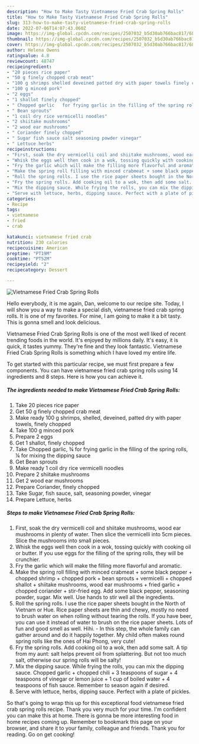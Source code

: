 ```yaml
---
description: "How to Make Tasty Vietnamese Fried Crab Spring Rolls"
title: "How to Make Tasty Vietnamese Fried Crab Spring Rolls"
slug: 313-how-to-make-tasty-vietnamese-fried-crab-spring-rolls
date: 2022-07-06T14:07:43.060Z
image: https://img-global.cpcdn.com/recipes/2507032_b5d30ab766bac817/680x482cq70/vietnamese-fried-crab-spring-rolls-recipe-main-photo.jpg
thumbnail: https://img-global.cpcdn.com/recipes/2507032_b5d30ab766bac817/680x482cq70/vietnamese-fried-crab-spring-rolls-recipe-main-photo.jpg
cover: https://img-global.cpcdn.com/recipes/2507032_b5d30ab766bac817/680x482cq70/vietnamese-fried-crab-spring-rolls-recipe-main-photo.jpg
author: Helena Owens
ratingvalue: 4.8
reviewcount: 48747
recipeingredient:
- "20 pieces rice paper"
- "50 g finely chopped crab meat"
- "100 g shrimps shelled deveined patted dry with paper towels finely chopped"
- "100 g minced pork"
- "2 eggs"
- "1 shallot finely chopped"
- " Chopped garlic   for frying garlic in the filling of the spring rolls  for mixing the dipping sauce"
- " Bean sprouts"
- "1 coil dry rice vermicelli noodles"
- "2 shiitake mushrooms"
- "2 wood ear mushrooms"
- " Coriander finely chopped"
- " Sugar fish sauce salt seasoning powder vinegar"
- " Lettuce herbs"
recipeinstructions:
- "First, soak the dry vermicelli coil and shiitake mushrooms, wood ear mushrooms in plenty of water. Then slice the vermicelli into 5cm pieces. Slice the mushrooms into small pieces."
- "Whisk the eggs well then cook in a wok, tossing quickly with cooking oil or butter. If you use eggs for the filling of the spring rolls, they will be crunchier."
- "Fry the garlic which will make the filling more flavorful and aromatic."
- "Make the spring roll filling with minced crabmeat + some black pepper + chopped shrimp + chopped pork + bean sprouts + vermicelli + chopped shallot + shiitake mushrooms, wood ear mushrooms + fried garlic + chopped coriander + stir-fried egg. Add some black pepper, seasoning powder, sugar. Mix well. Use hands to stir well all the ingredients."
- "Roll the spring rolls. I use the rice paper sheets bought in the North of Vietnam or Hue. Rice paper sheets are thin and chewy, mostly no need to brush water on when rolling without tearing the rolls. If you have beer, you can use it instead of water to brush on the rice paper sheets. Lots of fun and good smell as well. Hihi.  In this step, the whole family can gather around and do it happily together. My child often makes round spring rolls like the ones of Hai Phong, very cute!"
- "Fry the spring rolls. Add cooking oil to a wok, then add some salt. A tip from my aunt: salt helps prevent oil from splattering. But not too much salt, otherwise our spring rolls will be salty!"
- "Mix the dipping sauce. While frying the rolls, you can mix the dipping sauce. Chopped garlic + chopped chili + 3 teaspoons of sugar + 4 teaspoons of vinegar or lemon juice + 1 cup of boiled water + 4 teaspoons of fish sauce. Remember to season again if desired."
- "Serve with lettuce, herbs, dipping sauce. Perfect with a plate of pickles."
categories:
- Recipe
tags:
- vietnamese
- fried
- crab

katakunci: vietnamese fried crab 
nutrition: 230 calories
recipecuisine: American
preptime: "PT19M"
cooktime: "PT52M"
recipeyield: "2"
recipecategory: Dessert

---
```



![Vietnamese Fried Crab Spring Rolls](https://img-global.cpcdn.com/recipes/2507032_b5d30ab766bac817/680x482cq70/vietnamese-fried-crab-spring-rolls-recipe-main-photo.jpg)

Hello everybody, it is me again, Dan, welcome to our recipe site. Today, I will show you a way to make a special dish, vietnamese fried crab spring rolls. It is one of my favorites. For mine, I am going to make it a bit tasty. This is gonna smell and look delicious.

Vietnamese Fried Crab Spring Rolls is one of the most well liked of recent trending foods in the world. It's enjoyed by millions daily. It's easy, it is quick, it tastes yummy. They're fine and they look fantastic. Vietnamese Fried Crab Spring Rolls is something which I have loved my entire life.




To get started with this particular recipe, we must first prepare a few components. You can have vietnamese fried crab spring rolls using 14 ingredients and 8 steps. Here is how you can achieve it.

<!--inarticleads1-->

##### The ingredients needed to make Vietnamese Fried Crab Spring Rolls:

1. Take 20 pieces rice paper
1. Get 50 g finely chopped crab meat
1. Make ready 100 g shrimps, shelled, deveined, patted dry with paper towels, finely chopped
1. Take 100 g minced pork
1. Prepare 2 eggs
1. Get 1 shallot, finely chopped
1. Take  Chopped garlic, ¾  for frying garlic in the filling of the spring rolls, ¼ for mixing the dipping sauce
1. Get  Bean sprouts
1. Make ready 1 coil dry rice vermicelli noodles
1. Prepare 2 shiitake mushrooms
1. Get 2 wood ear mushrooms
1. Prepare  Coriander, finely chopped
1. Take  Sugar, fish sauce, salt, seasoning powder, vinegar
1. Prepare  Lettuce, herbs




<!--inarticleads2-->

##### Steps to make Vietnamese Fried Crab Spring Rolls:

1. First, soak the dry vermicelli coil and shiitake mushrooms, wood ear mushrooms in plenty of water. Then slice the vermicelli into 5cm pieces. Slice the mushrooms into small pieces.
1. Whisk the eggs well then cook in a wok, tossing quickly with cooking oil or butter. If you use eggs for the filling of the spring rolls, they will be crunchier.
1. Fry the garlic which will make the filling more flavorful and aromatic.
1. Make the spring roll filling with minced crabmeat + some black pepper + chopped shrimp + chopped pork + bean sprouts + vermicelli + chopped shallot + shiitake mushrooms, wood ear mushrooms + fried garlic + chopped coriander + stir-fried egg. Add some black pepper, seasoning powder, sugar. Mix well. Use hands to stir well all the ingredients.
1. Roll the spring rolls. I use the rice paper sheets bought in the North of Vietnam or Hue. Rice paper sheets are thin and chewy, mostly no need to brush water on when rolling without tearing the rolls. If you have beer, you can use it instead of water to brush on the rice paper sheets. Lots of fun and good smell as well. Hihi.  - In this step, the whole family can gather around and do it happily together. My child often makes round spring rolls like the ones of Hai Phong, very cute!
1. Fry the spring rolls. Add cooking oil to a wok, then add some salt. A tip from my aunt: salt helps prevent oil from splattering. But not too much salt, otherwise our spring rolls will be salty!
1. Mix the dipping sauce. While frying the rolls, you can mix the dipping sauce. Chopped garlic + chopped chili + 3 teaspoons of sugar + 4 teaspoons of vinegar or lemon juice + 1 cup of boiled water + 4 teaspoons of fish sauce. Remember to season again if desired.
1. Serve with lettuce, herbs, dipping sauce. Perfect with a plate of pickles.




So that's going to wrap this up for this exceptional food vietnamese fried crab spring rolls recipe. Thank you very much for your time. I'm confident you can make this at home. There is gonna be more interesting food in home recipes coming up. Remember to bookmark this page on your browser, and share it to your family, colleague and friends. Thank you for reading. Go on get cooking!
